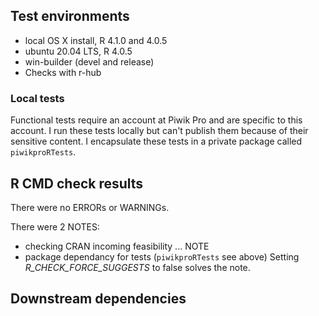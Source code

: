 ## Test environments
* local OS X install, R 4.1.0 and 4.0.5
* ubuntu 20.04 LTS, R 4.0.5
* win-builder (devel and release)
* Checks with r-hub

### Local tests
Functional tests require an account at Piwik Pro and are specific to this
account. I run these tests locally but can't publish them because of their
sensitive content. I encapsulate these tests in a private package called
`piwikproRTests`.


## R CMD check results
There were no ERRORs or WARNINGs. 

There were 2 NOTES:

* checking CRAN incoming feasibility ... NOTE
* package dependancy for tests (`piwikproRTests` see above)
Setting _R_CHECK_FORCE_SUGGESTS_ to false solves the note.

## Downstream dependencies
